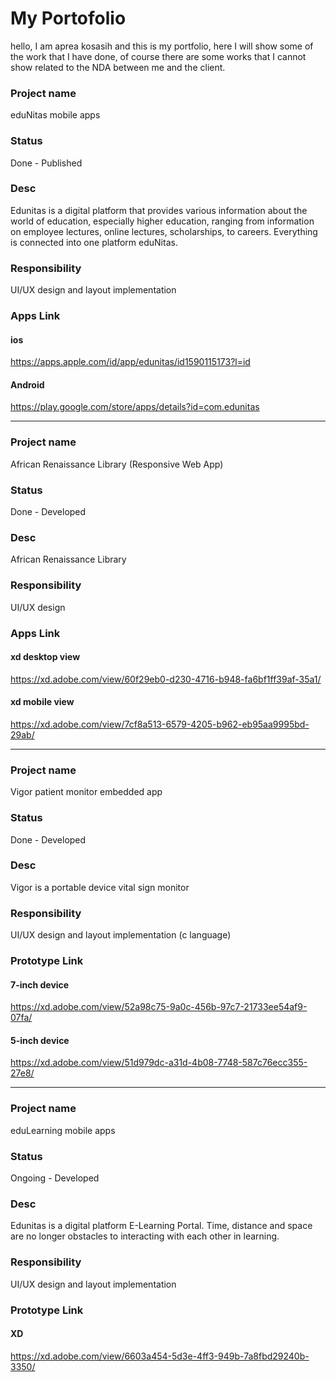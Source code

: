 # My Portofolio
hello, I am aprea kosasih and this is my portfolio, here I will show some of the work that I have done,
of course there are some works that I cannot show related to the NDA between me and the client.

### Project name
eduNitas mobile apps
### Status
Done - Published
### Desc
Edunitas is a digital platform that provides various information about the world of education,
especially higher education, ranging from information on employee lectures, online lectures, scholarships, to careers.
Everything is connected into one platform eduNitas.
### Responsibility
UI/UX design and layout implementation
### Apps Link
#### ios
https://apps.apple.com/id/app/edunitas/id1590115173?l=id
#### Android
https://play.google.com/store/apps/details?id=com.edunitas
___

### Project name
African Renaissance Library (Responsive Web App)
### Status
Done - Developed
### Desc
African Renaissance Library
### Responsibility
UI/UX design
### Apps Link
#### xd desktop view
https://xd.adobe.com/view/60f29eb0-d230-4716-b948-fa6bf1ff39af-35a1/
#### xd mobile view
https://xd.adobe.com/view/7cf8a513-6579-4205-b962-eb95aa9995bd-29ab/
___

### Project name
Vigor patient monitor embedded app
### Status
Done - Developed
### Desc
Vigor is a portable device vital sign monitor
### Responsibility
UI/UX design and layout implementation (c language)
### Prototype Link
#### 7-inch device
https://xd.adobe.com/view/52a98c75-9a0c-456b-97c7-21733ee54af9-07fa/
#### 5-inch device
https://xd.adobe.com/view/51d979dc-a31d-4b08-7748-587c76ecc355-27e8/

___

### Project name
eduLearning mobile apps
### Status
Ongoing - Developed
### Desc
Edunitas is a digital platform E-Learning Portal.
Time, distance and space are no longer obstacles
to interacting with each other in learning.
### Responsibility
UI/UX design and layout implementation
### Prototype Link
#### XD
https://xd.adobe.com/view/6603a454-5d3e-4ff3-949b-7a8fbd29240b-3350/
